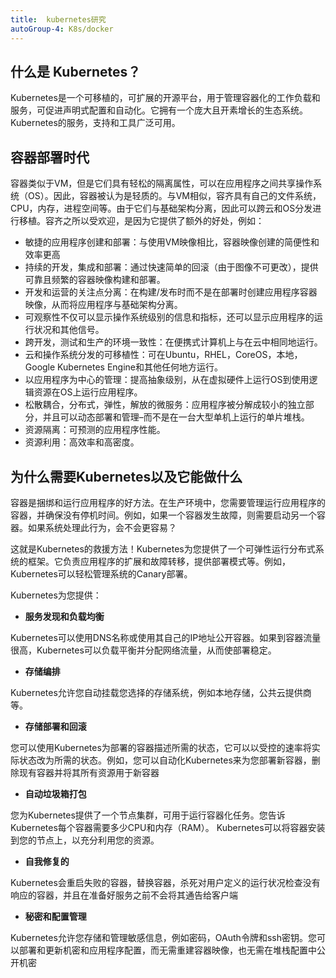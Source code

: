 ```yaml
---
title:  kubernetes研究
autoGroup-4: K8s/docker
---
```


## 什么是 Kubernetes？

Kubernetes是一个可移植的，可扩展的开源平台，用于管理容器化的工作负载和服务，可促进声明式配置和自动化。它拥有一个庞大且开素增长的生态系统。 Kubernetes的服务，支持和工具广泛可用。


## 容器部署时代

容器类似于VM，但是它们具有轻松的隔离属性，可以在应用程序之间共享操作系统（OS）。因此，容器被认为是轻质的。与VM相似，容齐具有自己的文件系统，CPU，内存，进程空间等。由于它们与基础架构分离，因此可以跨云和OS分发进行移植。容齐之所以受欢迎，是因为它提供了额外的好处，例如：

- 敏捷的应用程序创建和部署：与使用VM映像相比，容器映像创建的简便性和效率更高
- 持续的开发，集成和部署：通过快速简单的回滚（由于图像不可更改），提供可靠且频繁的容器映像构建和部署。
- 开发和运营的关注点分离：在构建/发布时而不是在部署时创建应用程序容器映像，从而将应用程序与基础架构分离。
- 可观察性不仅可以显示操作系统级别的信息和指标，还可以显示应用程序的运行状况和其他信号。
- 跨开发，测试和生产的环境一致性：在便携式计算机上与在云中相同地运行。
- 云和操作系统分发的可移植性：可在Ubuntu，RHEL，CoreOS，本地，Google Kubernetes Engine和其他任何地方运行。
- 以应用程序为中心的管理：提高抽象级别，从在虚拟硬件上运行OS到使用逻辑资源在OS上运行应用程序。
- 松散耦合，分布式，弹性，解放的微服务：应用程序被分解成较小的独立部分，并且可以动态部署和管理–而不是在一台大型单机上运行的单片堆栈。
- 资源隔离：可预测的应用程序性能。
- 资源利用：高效率和高密度。

## 为什么需要Kubernetes以及它能做什么

容器是捆绑和运行应用程序的好方法。在生产环境中，您需要管理运行应用程序的容器，并确保没有停机时间。例如，如果一个容器发生故障，则需要启动另一个容器。如果系统处理此行为，会不会更容易？

这就是Kubernetes的救援方法！Kubernetes为您提供了一个可弹性运行分布式系统的框架。它负责应用程序的扩展和故障转移，提供部署模式等。例如，Kubernetes可以轻松管理系统的Canary部署。

Kubernetes为您提供：

- **服务发现和负载均衡**

Kubernetes可以使用DNS名称或使用其自己的IP地址公开容器。如果到容器流量很高，Kubernetes可以负载平衡并分配网络流量，从而使部署稳定。

- **存储编排**

Kubernetes允许您自动挂载您选择的存储系统，例如本地存储，公共云提供商等。

- **存储部署和回滚**

您可以使用Kubernetes为部署的容器描述所需的状态，它可以以受控的速率将实际状态改为所需的状态。例如，您可以自动化Kubernetes来为您部署新容器，删除现有容器并将其所有资源用于新容器

- **自动垃圾箱打包**

您为Kubernetes提供了一个节点集群，可用于运行容器化任务。您告诉Kubernetes每个容器需要多少CPU和内存（RAM）。 Kubernetes可以将容器安装到您的节点上，以充分利用您的资源。

- **自我修复的**

Kubernetes会重启失败的容器，替换容器，杀死对用户定义的运行状况检查没有响应的容器，并且在准备好服务之前不会将其通告给客户端

- **秘密和配置管理**

Kubernetes允许您存储和管理敏感信息，例如密码，OAuth令牌和ssh密钥。您可以部署和更新机密和应用程序配置，而无需重建容器映像，也无需在堆栈配置中公开机密






